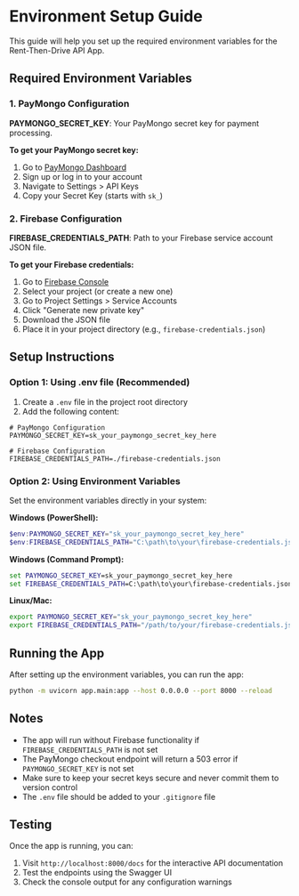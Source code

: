 # Environment Setup Guide

This guide will help you set up the required environment variables for the Rent-Then-Drive API App.

## Required Environment Variables

### 1. PayMongo Configuration

**PAYMONGO_SECRET_KEY**: Your PayMongo secret key for payment processing.

**To get your PayMongo secret key:**

1. Go to [PayMongo Dashboard](https://dashboard.paymongo.com/settings/keys)
2. Sign up or log in to your account
3. Navigate to Settings > API Keys
4. Copy your Secret Key (starts with `sk_`)

### 2. Firebase Configuration

**FIREBASE_CREDENTIALS_PATH**: Path to your Firebase service account JSON file.

**To get your Firebase credentials:**

1. Go to [Firebase Console](https://console.firebase.google.com/)
2. Select your project (or create a new one)
3. Go to Project Settings > Service Accounts
4. Click "Generate new private key"
5. Download the JSON file
6. Place it in your project directory (e.g., `firebase-credentials.json`)

## Setup Instructions

### Option 1: Using .env file (Recommended)

1. Create a `.env` file in the project root directory
2. Add the following content:

```env
# PayMongo Configuration
PAYMONGO_SECRET_KEY=sk_your_paymongo_secret_key_here

# Firebase Configuration
FIREBASE_CREDENTIALS_PATH=./firebase-credentials.json
```

### Option 2: Using Environment Variables

Set the environment variables directly in your system:

**Windows (PowerShell):**

```powershell
$env:PAYMONGO_SECRET_KEY="sk_your_paymongo_secret_key_here"
$env:FIREBASE_CREDENTIALS_PATH="C:\path\to\your\firebase-credentials.json"
```

**Windows (Command Prompt):**

```cmd
set PAYMONGO_SECRET_KEY=sk_your_paymongo_secret_key_here
set FIREBASE_CREDENTIALS_PATH=C:\path\to\your\firebase-credentials.json
```

**Linux/Mac:**

```bash
export PAYMONGO_SECRET_KEY="sk_your_paymongo_secret_key_here"
export FIREBASE_CREDENTIALS_PATH="/path/to/your/firebase-credentials.json"
```

## Running the App

After setting up the environment variables, you can run the app:

```bash
python -m uvicorn app.main:app --host 0.0.0.0 --port 8000 --reload
```

## Notes

- The app will run without Firebase functionality if `FIREBASE_CREDENTIALS_PATH` is not set
- The PayMongo checkout endpoint will return a 503 error if `PAYMONGO_SECRET_KEY` is not set
- Make sure to keep your secret keys secure and never commit them to version control
- The `.env` file should be added to your `.gitignore` file

## Testing

Once the app is running, you can:

1. Visit `http://localhost:8000/docs` for the interactive API documentation
2. Test the endpoints using the Swagger UI
3. Check the console output for any configuration warnings
